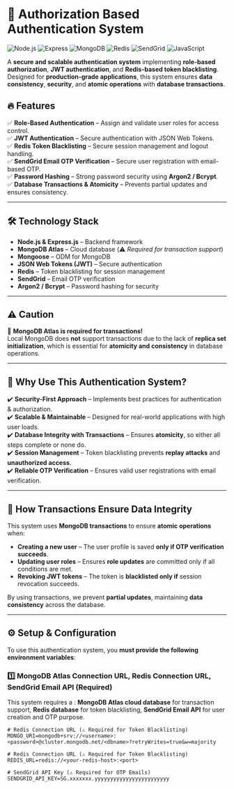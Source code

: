 # 🚀 Authorization Based Authentication System  
![Node.js](https://img.shields.io/badge/Node.js-339933?style=for-the-badge&logo=node-dot-js&logoColor=white)
![Express](https://img.shields.io/badge/Express-000000?style=for-the-badge&logo=express&logoColor=white)
![MongoDB](https://img.shields.io/badge/MongoDB-47A248?style=for-the-badge&logo=mongodb&logoColor=white)
![Redis](https://img.shields.io/badge/Redis-DC382D?style=for-the-badge&logo=redis&logoColor=white)
![SendGrid](https://img.shields.io/badge/SendGrid-00A1E0?style=for-the-badge&logo=sendgrid&logoColor=white)
![JavaScript](https://img.shields.io/badge/JavaScript-F7DF1E?style=for-the-badge&logo=javascript&logoColor=black)

A **secure and scalable authentication system** implementing **role-based authorization**, **JWT authentication**, and **Redis-based token blacklisting**. Designed for **production-grade applications**, this system ensures **data consistency**, **security**, and **atomic operations** with **database transactions**.  

## 🔥 Features  

✅ **Role-Based Authentication** – Assign and validate user roles for access control.  
✅ **JWT Authentication** – Secure authentication with JSON Web Tokens.  
✅ **Redis Token Blacklisting** – Secure session management and logout handling.  
✅ **SendGrid Email OTP Verification** – Secure user registration with email-based OTP.  
✅ **Password Hashing** – Strong password security using **Argon2 / Bcrypt**.  
✅ **Database Transactions & Atomicity** – Prevents partial updates and ensures consistency.  


---

## 🛠️ Technology Stack  

- **Node.js & Express.js** – Backend framework  
- **MongoDB Atlas** – Cloud database (⚠️ *Required for transaction support*)  
- **Mongoose** – ODM for MongoDB  
- **JSON Web Tokens (JWT)** – Secure authentication  
- **Redis** – Token blacklisting for session management  
- **SendGrid** – Email OTP verification  
- **Argon2 / Bcrypt** – Password hashing for security  

---

## ⚠️ Caution  

🔴 **MongoDB Atlas is required for transactions!**  
Local MongoDB does **not** support transactions due to the lack of **replica set initialization**, which is essential for **atomicity and consistency** in database operations.  

---

## 📌 Why Use This Authentication System?  

✔️ **Security-First Approach** – Implements best practices for authentication & authorization.  
✔️ **Scalable & Maintainable** – Designed for real-world applications with high user loads.  
✔️ **Database Integrity with Transactions** – Ensures **atomicity**, so either all steps complete or none do.  
✔️ **Session Management** – Token blacklisting prevents **replay attacks** and **unauthorized access**.  
✔️ **Reliable OTP Verification** – Ensures valid user registrations with email verification.  


---

## 📌 How Transactions Ensure Data Integrity  

This system uses **MongoDB transactions** to ensure **atomic operations** when:  
- **Creating a new user** – The user profile is saved **only if OTP verification succeeds**.  
- **Updating user roles** – Ensures **role updates** are committed only if all conditions are met.  
- **Revoking JWT tokens** – The token is **blacklisted only if** session revocation succeeds.  

By using transactions, we prevent **partial updates**, maintaining **data consistency** across the database.  

---

## ⚙️ Setup & Configuration  

To use this authentication system, you **must provide the following environment variables**:  

### **1️⃣ MongoDB Atlas Connection URL, Redis Connection URL, SendGrid Email API (Required)**  
This system requires a :
**MongoDB Atlas cloud database** for transaction support,
**Redis database**  for token blacklisting,
**SendGrid Email API** for user creation and OTP purpose.

```env
# Redis Connection URL (⚠️ Required for Token Blacklisting)
MONGO_URI=mongodb+srv://<username>:<password>@cluster.mongodb.net/<dbname>?retryWrites=true&w=majority

# Redis Connection URL (⚠️ Required for Token Blacklisting)
REDIS_URL=redis://<your-redis-host>:<port>

# SendGrid API Key (⚠️ Required for OTP Emails)
SENDGRID_API_KEY=SG.xxxxxxx.yyyyyyyyyyyyyyyyyyyyyyyy
